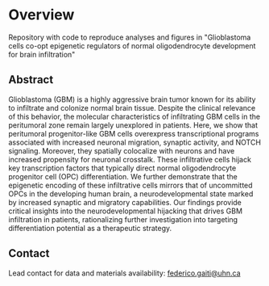 # Overview

Repository with code to reproduce analyses and figures in "Glioblastoma cells co-opt epigenetic regulators of normal oligodendrocyte development for brain infiltration"
 

## Abstract

Glioblastoma (GBM) is a highly aggressive brain tumor known for its ability to infiltrate and colonize normal brain tissue. Despite the clinical relevance of this behavior, the molecular characteristics of infiltrating GBM cells in the peritumoral zone remain largely unexplored in patients. Here, we show that peritumoral progenitor-like GBM cells overexpress transcriptional programs associated with increased neuronal migration, synaptic activity, and NOTCH signaling. Moreover, they spatially colocalize with neurons and have increased propensity for neuronal crosstalk. These infiltrative cells hijack key transcription factors that typically direct normal oligodendrocyte progenitor cell (OPC) differentiation. We further demonstrate that the epigenetic encoding of these infiltrative cells mirrors that of uncommitted OPCs in the developing human brain, a neurodevelopmental state marked by increased synaptic and migratory capabilities. Our findings provide critical insights into the neurodevelopmental hijacking that drives GBM infiltration in patients, rationalizing further investigation into targeting differentiation potential as a therapeutic strategy. 

## Contact

Lead contact for data and materials availability: federico.gaiti@uhn.ca
